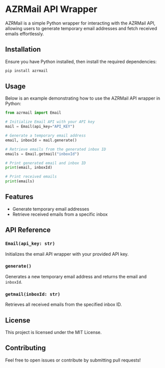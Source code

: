 # AZRMail API Wrapper

AZRMail is a simple Python wrapper for interacting with the AZRMail API, allowing users to generate temporary email addresses and fetch received emails effortlessly.

## Installation

Ensure you have Python installed, then install the required dependencies:

```bash
pip install azrmail
```

## Usage

Below is an example demonstrating how to use the AZRMail API wrapper in Python:

```python
from azrmail import Email

# Initialize Email API with your API key
mail = Email(api_key="API_KEY")

# Generate a temporary email address
email, inboxId = mail.generate()

# Retrieve emails from the generated inbox ID
emails = Email.getmail("inboxId")

# Print generated email and inbox ID
print(email, inboxId)

# Print received emails
print(emails)
```

## Features
- Generate temporary email addresses
- Retrieve received emails from a specific inbox

## API Reference

### `Email(api_key: str)`
Initializes the email API wrapper with your provided API key.

### `generate()`
Generates a new temporary email address and returns the email and `inboxId`.

### `getmail(inboxId: str)`
Retrieves all received emails from the specified inbox ID.

## License
This project is licensed under the MIT License.

## Contributing
Feel free to open issues or contribute by submitting pull requests!

